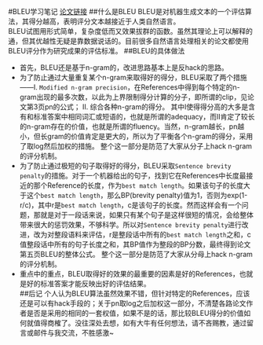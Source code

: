 #BLEU学习笔记
[论文链接](https://github.com/zhyack/Documents/blob/master/NLP/Papers/P02-1040.pdf)
##什么是BLEU
BLEU是对机器生成文本的一个评估算法，其得分越高，表明评分文本越接近于人类自然语言。  
BLEU试图用形式简单，复杂度低而又效果拔群的函数。虽然其理论上可以解释的通，但其优越性无疑是靠数据说话的。目前很多自然语言处理相关的论文都使用BLEU评分作为研究成果的评估标准。
##BLEU的具体做法
* 首先，BLEU还是基于n-gram的，改进思路基本上是反hack的思路。
* 为了防止通过大量重复某个n-gram来取得好的得分，BLEU采取了两个措施——I. `Modified n-gram precision`，在References中得到每个特定的n-gram出现的最多次数，以此为上界限制得分计算的分子，即所谓的clip，见论文第3页pn的公式； II. 综合各种n-gram的得分。 其中I使得得分高的大多是含有和标准答案中相同词汇或短语的，也就是所谓的adequacy，而II肯定了较长的n-gram存在的价值，也就是所谓的fluency。当然，n-gram越长，pn越小，但长gram的价值肯定是更大的，所以为了平衡各个n-gram的得分，采用了取log然后加权的措施。 整个这一部分是防范了大家从分子上hack n-gram的评分机制。
* 为了防止通过极短的句子取得好的得分，BLEU采取`Sentence brevity penalty`的措施。对于一个机器给出的句子，找到它在References中长度最接近的那个Reference的长度，作为`best match length`。如果该句子的长度大于这个`best match length`，那么BP(brevity penalty)值为1，否则为exp(1-r/c)，其中r是`best match length`，c是该句子的长度。然而这样会有一个问题，那就是对于一段话来说，如果只有某个句子是这样很短的情况，会给整体带来很大的惩罚效果，不够科学。所以对`Sentence brevity penalty`进行改进，改为对整段语料来评估，r是整段话中所有的`best match length`之和，c值整段话中所有的句子长度之和，其BP值作为整段的BP分数，最终得到论文第五页BLEU的整体公式。 整个这一部分是防范了大家从分母上hack n-gram的评分机制。
* 重点中的重点，BLEU取得好的效果的最重要的因素是好的References，也就是好的标准答案才能反映出好的评估结果。  
##后记
个人认为BLEU算法虽然效果不错，但针对特定的References，应该还是可以有hack手段的；关于pn取log之后加权这一部分，不清楚各路论文作者是否是采用的相同的一套权值，如果不是的话，那比较BLEU得分的价值如何就值得商榷了。没往深处去想，如有大牛有任何想法，请不吝赐教，通过留言或邮件与我交流，不胜感激~